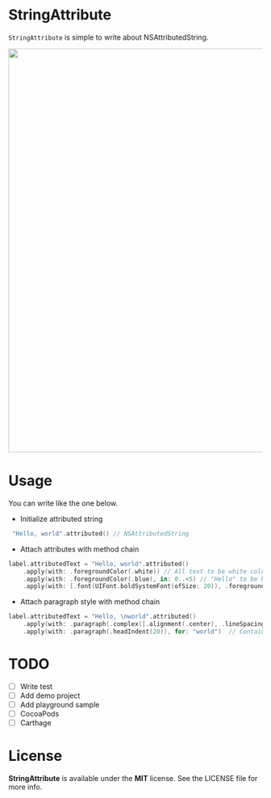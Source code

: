 # StringAttribute
`StringAttribute` is simple to write about NSAttributedString.

<img width="800px" src="https://user-images.githubusercontent.com/10897361/28266380-7bd5a544-6b2f-11e7-9db0-9df78b33c0b6.png" />

# Usage
You can write like the one below.

- Initialize attributed string

```swift
 "Hello, world".attributed() // NSAttributedString
```

- Attach attributes with method chain

```swift
label.attributedText = "Hello, world".attributed()
    .apply(with: .foregroundColor(.white)) // All text to be white color
    .apply(with: .foregroundColor(.blue), in: 0..<5) // "Hello" to be blue color
    .apply(with: [.font(UIFont.boldSystemFont(ofSize: 20)), .foregroundColor(.red)], for: "world") // "world" is to be Bold font and red color
```

- Attach paragraph style with method chain

```swift
label.attributedText = "Hello, \nworld".attributed()
    .apply(with: .paragraph(.complex([.alignment(.center), .lineSpacing(20)]))) // All line text alignment is center and line space is 20.
    .apply(with: .paragraph(.headIndent(20)), for: "world")  // Containing "world", the head indent of line is 20px
```

# TODO
- [ ] Write test  
- [ ] Add demo project  
- [ ] Add playground sample
- [ ] CocoaPods
- [ ] Carthage

# License 
**StringAttribute** is available under the **MIT** license. See the LICENSE file for more info.
